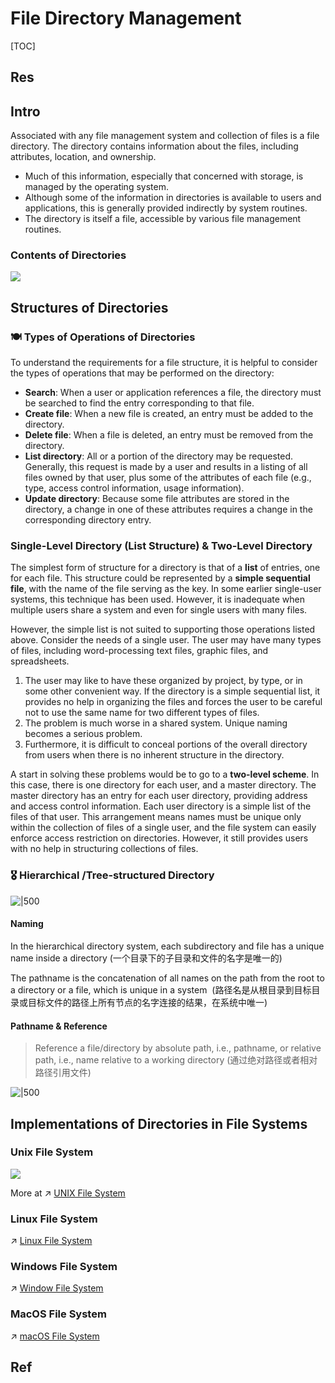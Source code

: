 # File Directory Management

[TOC]



## Res



## Intro
Associated with any file management system and collection of files is a file directory. The directory contains information about the files, including attributes, location, and ownership. 
- Much of this information, especially that concerned with storage, is managed by the operating system.
- Although some of the information in directories is available to users and applications, this is generally provided indirectly by system routines.
- The directory is itself a file, accessible by various file management routines. 


### Contents of Directories
![](../../../../../../../../../Assets/Pics/Screenshot%202023-06-01%20at%202.30.59%20PM.png)



## Structures of Directories
### 🍽️ Types of Operations of Directories
To understand the requirements for a file structure, it is helpful to consider the types of operations that may be performed on the directory:
- **Search**: When a user or application references a file, the directory must be searched to find the entry corresponding to that file.
- **Create file**: When a new file is created, an entry must be added to the directory.
- **Delete file**: When a file is deleted, an entry must be removed from the directory.
- **List directory**: All or a portion of the directory may be requested. Generally, this request is made by a user and results in a listing of all files owned by that user, plus some of the attributes of each file (e.g., type, access control information, usage information).
- **Update directory**: Because some file attributes are stored in the directory, a change in one of these attributes requires a change in the corresponding directory entry.


### Single-Level Directory (List Structure) & Two-Level Directory
The simplest form of structure for a directory is that of a **list** of entries, one for each file. This structure could be represented by a **simple sequential file**, with the name of the file serving as the key. In some earlier single-user systems, this technique has been used. However, it is inadequate when multiple users share a system and even for single users with many files.

However, the simple list is not suited to supporting those operations listed above. 
Consider the needs of a single user. The user may have many types of files, including word-processing text files, graphic files, and spreadsheets. 
1. The user may like to have these organized by project, by type, or in some other convenient way. If the directory is a simple sequential list, it provides no help in organizing the files and forces the user to be careful not to use the same name for two different types of files. 
2. The problem is much worse in a shared system. Unique naming becomes a serious problem.
3. Furthermore, it is difficult to conceal portions of the overall directory from users when there is no inherent structure in the directory.

A start in solving these problems would be to go to a **two-level scheme**. In this case, there is one directory for each user, and a master directory. The master directory has an entry for each user directory, providing address and access control information. Each user directory is a simple list of the files of that user. This arrangement means names must be unique only within the collection of files of a single user, and the file system can easily enforce access restriction on directories. However, it still provides users with no help in structuring collections of files.


### 🎖️ Hierarchical /Tree-structured Directory 

![|500](../../../../../../../../../Assets/Pics/Screenshot%202023-06-01%20at%202.31.24%20PM.png)

#### Naming
In the hierarchical directory system, each subdirectory and file has a unique name inside a directory (一个目录下的子目录和文件的名字是唯一的)

The pathname is the concatenation of all names on the path from the root to a directory or a file, which is unique in a system  (路径名是从根目录到目标目录或目标文件的路径上所有节点的名字连接的结果，在系统中唯一)


#### Pathname & Reference
> Reference a file/directory by absolute path, i.e., pathname, or relative path, i.e., name relative to a working directory (通过绝对路径或者相对路径引用文件)

![|500](../../../../../../../../../Assets/Pics/Screenshot%202023-06-01%20at%202.32.54%20PM.png)



## Implementations of Directories in File Systems
### Unix File System
![](../../../../../../../../../Assets/Pics/Pasted%20image%2020230316140056.png)

More at ↗ [UNIX File System](../../../../../../../🥷🏼%20Operating%20System%20(Engineering)/UNIX%20Family/📌%20UNIX%20Architecture/UNIX%20IO%20&%20Files%20Management/UNIX%20File%20System/UNIX%20File%20System.md)


### Linux File System
↗ [Linux File System](../../../../../../../🥷🏼%20Operating%20System%20(Engineering)/Linux%20(Derived%20From%20UNIX%20Family)/🔩%20Linux%20Kernel/Linux%20IO%20&%20Files%20Management/🤔%20Linux%20File%20System/Linux%20File%20System.md)


### Windows File System
↗ [Window File System](../../../../../../../🥷🏼%20Operating%20System%20(Engineering)/Microsoft/Windows/📌%20Windows%20Architecture/Windows%20IO%20&%20Files%20Management/Window%20File%20System/Window%20File%20System.md)


### MacOS File System
↗ [macOS File System](../../../../../../../🥷🏼%20Operating%20System%20(Engineering)/Apple/macOS%20(Derived%20From%20UNIX%20Family)/📌%20macOS%20Architecture/macOS%20IO%20&%20FIles%20Management/macOS%20File%20System/macOS%20File%20System.md)




## Ref

